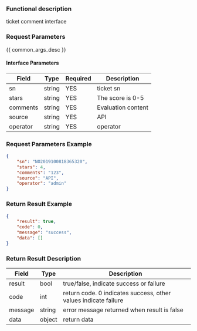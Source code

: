 ### Functional description

ticket comment interface

### Request Parameters

{{ common_args_desc }}

#### Interface Parameters

| Field        | Type     | Required  | Description  |
| --------- | ------ | --- | -------------------------- |
| sn      | string    | YES   | ticket sn |
| stars   | string    | YES   | The score is 0-5  |
| comments | string    | YES   | Evaluation content |
| source    | string    | YES   | API |
| operator    | string    | YES   | operator |


### Request Parameters Example

```json
{
    "sn": "NO2019100818365320",
    "stars": 4,
    "comments": "123",
    "source": "API",
    "operator": "admin"
} 
```

### Return Result Example

```json
{
    "result": true,
    "code": 0,
    "message": "success",
    "data": []
}
```

### Return Result Description

| Field      | Type        | Description                      |
| ------- | --------- | ----------------------- |
| result  | bool      | true/false, indicate success or failure   |
| code    | int       | return code. 0 indicates success, other values indicate failure       |
| message | string    | error message returned when result is false                    |
| data    | object | return data |
